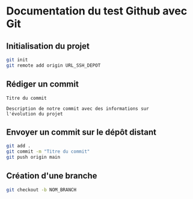# Documentation du test Github avec Git

## Initialisation du projet

```bash
git init
git remote add origin URL_SSH_DEPOT
```

## Rédiger un commit

```
Titre du commit

Description de notre commit avec des informations sur
l'évolution du projet
```

## Envoyer un commit sur le dépôt distant

```bash
git add .
git commit -m "Titre du commit"
git push origin main
```

## Création d'une branche

```bash
git checkout -b NOM_BRANCH
```
